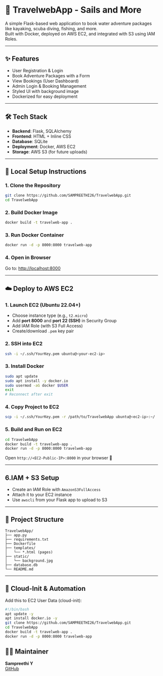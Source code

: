 # 🌊 TravelwebApp - Sails and More 

A simple Flask-based web application to book water adventure packages like kayaking, scuba diving, fishing, and more.  
Built with Docker, deployed on AWS EC2, and integrated with S3 using IAM Roles.

---

## ✨ Features

- User Registration & Login
- Book Adventure Packages with a Form
- View Bookings (User Dashboard)
- Admin Login & Booking Management
- Styled UI with background image
- Dockerized for easy deployment

---

## 🛠️ Tech Stack

- **Backend**: Flask, SQLAlchemy
- **Frontend**: HTML + Inline CSS
- **Database**: SQLite
- **Deployment**: Docker, AWS EC2
- **Storage**: AWS S3 (for future uploads)

---

## 🚀 Local Setup Instructions

### 1. Clone the Repository

```bash
git clone https://github.com/SAMPREETHI26/TravelwebApp.git
cd TravelwebApp
```

### 2. Build Docker Image

```bash
docker build -t travelweb-app .
```

### 3. Run Docker Container

```bash
docker run -d -p 8000:8000 travelweb-app
```

### 4. Open in Browser

Go to: [http://localhost:8000](http://localhost:8000)

---

## ☁️ Deploy to AWS EC2

### 1. Launch EC2 (Ubuntu 22.04+)

- Choose instance type (e.g., `t2.micro`)
- Add **port 8000** and **port 22 (SSH)** in Security Group
- Add IAM Role (with S3 Full Access)
- Create/download `.pem` key pair

### 2. SSH into EC2

```bash
ssh -i ~/.ssh/YourKey.pem ubuntu@<your-ec2-ip>
```

### 3. Install Docker

```bash
sudo apt update
sudo apt install -y docker.io
sudo usermod -aG docker $USER
exit
# Reconnect after exit
```

### 4. Copy Project to EC2

```bash
scp -i ~/.ssh/YourKey.pem -r /path/to/TravelwebApp ubuntu@<ec2-ip>:~/
```

### 5. Build and Run on EC2

```bash
cd TravelwebApp
docker build -t travelweb-app .
docker run -d -p 8000:8000 travelweb-app
```

Open `http://<EC2-Public-IP>:8000` in your browser 🎉

---

## 6.IAM + S3 Setup

- Create an IAM Role with `AmazonS3FullAccess`
- Attach it to your EC2 instance
- Use `awscli` from your Flask app to upload to S3

---

## 📁 Project Structure

```
TravelwebApp/
├── app.py
├── requirements.txt
├── Dockerfile
├── templates/
│   └── *.html (pages)
├── static/
│   └── background.jpg
├── database.db
└── README.md
```

---

## 🐳 Cloud-Init & Automation 

Add this to EC2 User Data (cloud-init):

```bash
#!/bin/bash
apt update -y
apt install docker.io -y
git clone https://github.com/SAMPREETHI26/TravelwebApp.git
cd TravelwebApp
docker build -t travelweb-app .
docker run -d -p 8000:8000 travelweb-app
```


## 🙋‍♀️ Maintainer

**Sampreethi Y**  
[GitHub](https://github.com/SAMPREETHI26)
